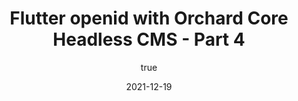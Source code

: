 ---
title: "Flutter openid with Orchard Core Headless CMS - Part 4"
excerpt: "In this post we will see how to login with openid using the flutter app from orchard core headless cms."
date: "2021-12-19"
videoId:  
tags: [ "orchard core", "cms", "Headless" ]
author:
  name: Anto Subash
  picture: "/assets/blog/authors/anto.jpg"
  url: "https://antosubash.com"
---
